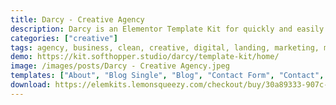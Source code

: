```yaml
---
title: Darcy - Creative Agency
description: Darcy is an Elementor Template Kit for quickly and easily creating websites for your business using the Elementor Page Builder plugin for WordPress. This kit has been optimized for use with the free Hello Elementor theme but may be used with most themes that support Elementor.!
categories: ["creative"]
tags: agency, business, clean, creative, digital, landing, marketing, modern, multipurpose, personal, portfolio, red, responsive, startup, studio
demo: https://kit.softhopper.studio/darcy/template-kit/home/
image: /images/posts/Darcy - Creative Agency.jpeg
templates: ["About", "Blog Single", "Blog", "Contact Form", "Contact", "Footer", "Global", "Header", "Home", "Portfolio Single", "Portfolio", "Service Single", "Services"]
download: https://elemkits.lemonsqueezy.com/checkout/buy/30a89333-907c-4b03-975f-c2050753866f
---
```

